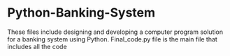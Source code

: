 # Python-Banking-System
These files include designing and developing a computer program solution for a banking system using Python.
Final_code.py file is the main file that includes all the code
